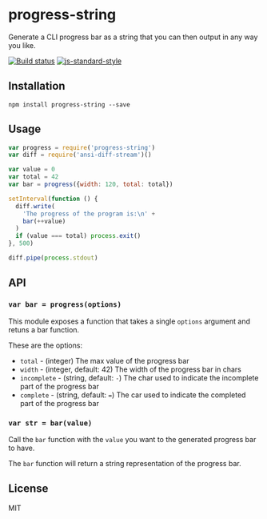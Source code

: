 # progress-string

Generate a CLI progress bar as a string that you can then output in any
way you like.

[![Build status](https://travis-ci.org/watson/progress-string.svg?branch=master)](https://travis-ci.org/watson/progress-string)
[![js-standard-style](https://img.shields.io/badge/code%20style-standard-brightgreen.svg?style=flat)](https://github.com/feross/standard)

## Installation

```
npm install progress-string --save
```

## Usage

```js
var progress = require('progress-string')
var diff = require('ansi-diff-stream')()

var value = 0
var total = 42
var bar = progress({width: 120, total: total})

setInterval(function () {
  diff.write(
    'The progress of the program is:\n' +
    bar(++value)
  )
  if (value === total) process.exit()
}, 500)

diff.pipe(process.stdout)
```

## API

### `var bar = progress(options)`

This module exposes a function that takes a single `options` argument
and retuns a bar function.

These are the options:

- `total` - (integer) The max value of the progress bar
- `width` - (integer, default: 42) The width of the progress bar in chars
- `incomplete` - (string, default: `-`) The char used to indicate the
  incomplete part of the progress bar
- `complete` - (string, default: `=`) The car used to indicate the
  completed part of the progress bar

### `var str = bar(value)`

Call the `bar` function with the `value` you want to the generated
progress bar to have.

The `bar` function will return a string representation of the progress
bar.

## License

MIT
